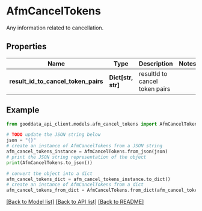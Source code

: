 # AfmCancelTokens

Any information related to cancellation.

## Properties

Name | Type | Description | Notes
------------ | ------------- | ------------- | -------------
**result_id_to_cancel_token_pairs** | **Dict[str, str]** | resultId to cancel token pairs | 

## Example

```python
from gooddata_api_client.models.afm_cancel_tokens import AfmCancelTokens

# TODO update the JSON string below
json = "{}"
# create an instance of AfmCancelTokens from a JSON string
afm_cancel_tokens_instance = AfmCancelTokens.from_json(json)
# print the JSON string representation of the object
print(AfmCancelTokens.to_json())

# convert the object into a dict
afm_cancel_tokens_dict = afm_cancel_tokens_instance.to_dict()
# create an instance of AfmCancelTokens from a dict
afm_cancel_tokens_from_dict = AfmCancelTokens.from_dict(afm_cancel_tokens_dict)
```
[[Back to Model list]](../README.md#documentation-for-models) [[Back to API list]](../README.md#documentation-for-api-endpoints) [[Back to README]](../README.md)



